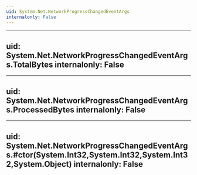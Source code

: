 ```yaml
---
uid: System.Net.NetworkProgressChangedEventArgs
internalonly: False
---
```


---
uid: System.Net.NetworkProgressChangedEventArgs.TotalBytes
internalonly: False
---

---
uid: System.Net.NetworkProgressChangedEventArgs.ProcessedBytes
internalonly: False
---

---
uid: System.Net.NetworkProgressChangedEventArgs.#ctor(System.Int32,System.Int32,System.Int32,System.Object)
internalonly: False
---
